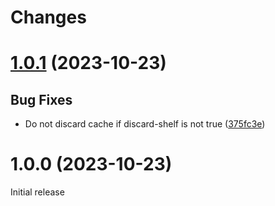 # Changes

# [1.0.1](https://github.com/prantlf/unshelve-changes-action/compare/v1.0.0...v1.0.1) (2023-10-23)

## Bug Fixes

* Do not discard cache if discard-shelf is not true ([375fc3e](https://github.com/prantlf/unshelve-changes-action/commit/375fc3e89289b6eea7a648825f96dbf76a4cc340))

# 1.0.0 (2023-10-23)

Initial release
